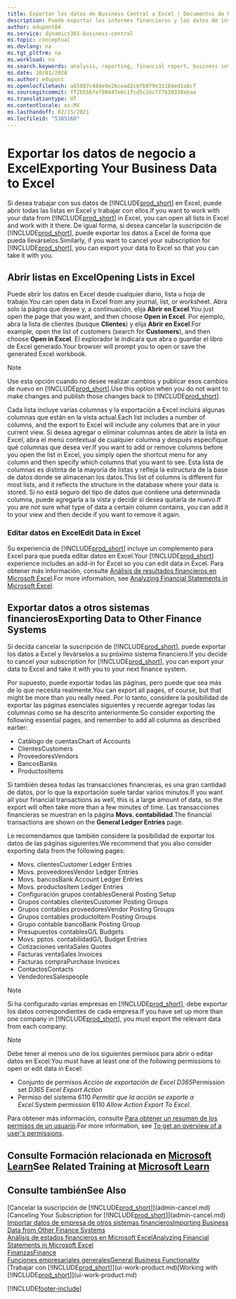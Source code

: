```yaml
---
title: Exportar los datos de Business Central a Excel | Documentos de Microsoft
description: Puede exportar los informes financieros y los datos de inteligencia empresarial desde Business Central a Excel, o abrir los datos en Excel.
author: edupont04
ms.service: dynamics365-business-central
ms.topic: conceptual
ms.devlang: na
ms.tgt_pltfrm: na
ms.workload: na
ms.search.keywords: analysis, reporting, financial report, business intelligence, BI, Excel
ms.date: 10/01/2020
ms.author: edupont
ms.openlocfilehash: a65087c484e9e26cead2c6fb879e31184ed1a8cf
ms.sourcegitcommit: ff2b55b7e790447e0c1fcd5c2ec7f7610338ebaa
ms.translationtype: HT
ms.contentlocale: es-MX
ms.lasthandoff: 02/15/2021
ms.locfileid: "5385160"
---
```

# <a name="exporting-your-business-data-to-excel"></a><span data-ttu-id="4e5da-103">Exportar los datos de negocio a Excel</span><span class="sxs-lookup"><span data-stu-id="4e5da-103">Exporting Your Business Data to Excel</span></span>
<span data-ttu-id="4e5da-104">Si desea trabajar con sus datos de [!INCLUDE[prod_short](includes/prod_short.md)] en Excel, puede abrir todas las listas en Excel y trabajar con ellos.</span><span class="sxs-lookup"><span data-stu-id="4e5da-104">If you want to work with your data from [!INCLUDE[prod_short](includes/prod_short.md)] in Excel, you can open all lists in Excel and work with it there.</span></span> <span data-ttu-id="4e5da-105">De igual forma, si desea cancelar la suscripción de [!INCLUDE[prod_short](includes/prod_short.md)], puede exportar los datos a Excel de forma que pueda llevárselos.</span><span class="sxs-lookup"><span data-stu-id="4e5da-105">Similarly, if you want to cancel your subscription for [!INCLUDE[prod_short](includes/prod_short.md)], you can export your data to Excel so that you can take it with you.</span></span>

## <a name="opening-lists-in-excel"></a><span data-ttu-id="4e5da-106">Abrir listas en Excel</span><span class="sxs-lookup"><span data-stu-id="4e5da-106">Opening Lists in Excel</span></span>
<span data-ttu-id="4e5da-107">Puede abrir los datos en Excel desde cualquier diario, lista u hoja de trabajo.</span><span class="sxs-lookup"><span data-stu-id="4e5da-107">You can open data in Excel from any journal, list, or worksheet.</span></span> <span data-ttu-id="4e5da-108">Abra solo la página que desee y, a continuación, elija **Abrir en Excel**.</span><span class="sxs-lookup"><span data-stu-id="4e5da-108">You just open the page that you want, and then choose **Open in Excel**.</span></span> <span data-ttu-id="4e5da-109">Por ejemplo, abra la lista de clientes (busque **Clientes**) y elija **Abrir en Excel**.</span><span class="sxs-lookup"><span data-stu-id="4e5da-109">For example, open the list of customers (search for **Customers**), and then choose **Open in Excel**.</span></span> <span data-ttu-id="4e5da-110">El explorador le indicaŕa que abra o guardar el libro de Excel generado.</span><span class="sxs-lookup"><span data-stu-id="4e5da-110">Your browser will prompt you to open or save the generated Excel workbook.</span></span>  

> [!NOTE]
> <span data-ttu-id="4e5da-111">Use esta opción cuando no desee realizar cambios y publicar esos cambios de nuevo en [!INCLUDE[prod_short](includes/prod_short.md)].</span><span class="sxs-lookup"><span data-stu-id="4e5da-111">Use this option when you do not want to make changes and publish those changes back to [!INCLUDE[prod_short](includes/prod_short.md)].</span></span>  

<span data-ttu-id="4e5da-112">Cada lista incluye varias columnas y la exportación a Excel incluirá algunas columnas que están en la vista actual.</span><span class="sxs-lookup"><span data-stu-id="4e5da-112">Each list includes a number of columns, and the export to Excel will include any columns that are in your current view.</span></span> <span data-ttu-id="4e5da-113">Si desea agregar o eliminar columnas antes de abrir la lista en Excel, abra el menú contextual de cualquier columna y después especifique qué columnas que desea ver.</span><span class="sxs-lookup"><span data-stu-id="4e5da-113">If you want to add or remove columns before you open the list in Excel, you simply open the shortcut menu for any column and then specify which columns that you want to see.</span></span> <span data-ttu-id="4e5da-114">Esta lista de columnas es distinta de la mayoría de listas y refleja la estructura de la base de datos donde se almacenan los datos.</span><span class="sxs-lookup"><span data-stu-id="4e5da-114">This list of columns is different for most lists, and it reflects the structure in the database where your data is stored.</span></span> <span data-ttu-id="4e5da-115">Si no está seguro del tipo de datos que contiene una determinada columna, puede agregarla a la vista y decidir si desea quitarla de nuevo.</span><span class="sxs-lookup"><span data-stu-id="4e5da-115">If you are not sure what type of data a certain column contains, you can add it to your view and then decide if you want to remove it again.</span></span>  

### <a name="edit-data-in-excel"></a><span data-ttu-id="4e5da-116">Editar datos en Excel</span><span class="sxs-lookup"><span data-stu-id="4e5da-116">Edit Data in Excel</span></span>
<span data-ttu-id="4e5da-117">Su experiencia de [!INCLUDE[prod_short](includes/prod_short.md)] incluye un complemento para Excel para que pueda editar datos en Excel.</span><span class="sxs-lookup"><span data-stu-id="4e5da-117">Your [!INCLUDE[prod_short](includes/prod_short.md)] experience includes an add-in for Excel so you can edit data in Excel.</span></span> <span data-ttu-id="4e5da-118">Para obtener más información, consulte [Análisis de resultados financieros en Microsoft Excel](finance-analyze-excel.md).</span><span class="sxs-lookup"><span data-stu-id="4e5da-118">For more information, see [Analyzing Financial Statements in Microsoft Excel](finance-analyze-excel.md).</span></span>  

## <a name="exporting-data-to-other-finance-systems"></a><span data-ttu-id="4e5da-119">Exportar datos a otros sistemas financieros</span><span class="sxs-lookup"><span data-stu-id="4e5da-119">Exporting Data to Other Finance Systems</span></span>
<span data-ttu-id="4e5da-120">Si decida cancelar la suscripción de [!INCLUDE[prod_short](includes/prod_short.md)], puede exportar los datos a Excel y llevárselos a su próximo sistema financiero.</span><span class="sxs-lookup"><span data-stu-id="4e5da-120">If you decide to cancel your subscription for [!INCLUDE[prod_short](includes/prod_short.md)], you can export your data to Excel and take it with you to your next finance system.</span></span>  

<span data-ttu-id="4e5da-121">Por supuesto, puede exportar todas las páginas, pero puede que sea más de lo que necesita realmente.</span><span class="sxs-lookup"><span data-stu-id="4e5da-121">You can export all pages, of course, but that might be more than you really need.</span></span> <span data-ttu-id="4e5da-122">Por lo tanto, considere la posibilidad de exportar las páginas esenciales siguientes y recuerde agregar todas las columnas como se ha descrito anteriormente:</span><span class="sxs-lookup"><span data-stu-id="4e5da-122">So consider exporting the following essential pages, and remember to add all columns as described earlier:</span></span>  

* <span data-ttu-id="4e5da-123">Catálogo de cuentas</span><span class="sxs-lookup"><span data-stu-id="4e5da-123">Chart of Accounts</span></span>  
* <span data-ttu-id="4e5da-124">Clientes</span><span class="sxs-lookup"><span data-stu-id="4e5da-124">Customers</span></span>  
* <span data-ttu-id="4e5da-125">Proveedores</span><span class="sxs-lookup"><span data-stu-id="4e5da-125">Vendors</span></span>  
* <span data-ttu-id="4e5da-126">Bancos</span><span class="sxs-lookup"><span data-stu-id="4e5da-126">Banks</span></span>  
* <span data-ttu-id="4e5da-127">Productos</span><span class="sxs-lookup"><span data-stu-id="4e5da-127">Items</span></span>  

<span data-ttu-id="4e5da-128">Si también desea todas las transacciones financieras, es una gran cantidad de datos, por lo que la exportación suele tardar varios minutos.</span><span class="sxs-lookup"><span data-stu-id="4e5da-128">If you want all your financial transactions as well, this is a large amount of data, so the export will often take more than a few minutes of time.</span></span> <span data-ttu-id="4e5da-129">Las transacciones financieras se muestran en la página **Movs. contabilidad**.</span><span class="sxs-lookup"><span data-stu-id="4e5da-129">The financial transactions are shown on the **General Ledger Entries** page.</span></span>  

<span data-ttu-id="4e5da-130">Le recomendamos que también considere la posibilidad de exportar los datos de las páginas siguientes:</span><span class="sxs-lookup"><span data-stu-id="4e5da-130">We recommend that you also consider exporting data from the following pages:</span></span>  

* <span data-ttu-id="4e5da-131">Movs. clientes</span><span class="sxs-lookup"><span data-stu-id="4e5da-131">Customer Ledger Entries</span></span>  
* <span data-ttu-id="4e5da-132">Movs. proveedores</span><span class="sxs-lookup"><span data-stu-id="4e5da-132">Vendor Ledger Entries</span></span>  
* <span data-ttu-id="4e5da-133">Movs. bancos</span><span class="sxs-lookup"><span data-stu-id="4e5da-133">Bank Account Ledger Entries</span></span>  
* <span data-ttu-id="4e5da-134">Movs. productos</span><span class="sxs-lookup"><span data-stu-id="4e5da-134">Item Ledger Entries</span></span>  
* <span data-ttu-id="4e5da-135">Configuración grupos contables</span><span class="sxs-lookup"><span data-stu-id="4e5da-135">General Posting Setup</span></span>  
* <span data-ttu-id="4e5da-136">Grupos contables clientes</span><span class="sxs-lookup"><span data-stu-id="4e5da-136">Customer Posting Groups</span></span>  
* <span data-ttu-id="4e5da-137">Grupos contables proveedores</span><span class="sxs-lookup"><span data-stu-id="4e5da-137">Vendor Posting Groups</span></span>  
* <span data-ttu-id="4e5da-138">Grupos contables producto</span><span class="sxs-lookup"><span data-stu-id="4e5da-138">Item Posting Groups</span></span>  
* <span data-ttu-id="4e5da-139">Grupo contable banco</span><span class="sxs-lookup"><span data-stu-id="4e5da-139">Bank Posting Group</span></span>  
* <span data-ttu-id="4e5da-140">Presupuestos contables</span><span class="sxs-lookup"><span data-stu-id="4e5da-140">G/L Budgets</span></span>  
* <span data-ttu-id="4e5da-141">Movs. pptos. contabilidad</span><span class="sxs-lookup"><span data-stu-id="4e5da-141">G/L Budget Entries</span></span>  
* <span data-ttu-id="4e5da-142">Cotizaciones venta</span><span class="sxs-lookup"><span data-stu-id="4e5da-142">Sales Quotes</span></span>  
* <span data-ttu-id="4e5da-143">Facturas venta</span><span class="sxs-lookup"><span data-stu-id="4e5da-143">Sales Invoices</span></span>  
* <span data-ttu-id="4e5da-144">Facturas compra</span><span class="sxs-lookup"><span data-stu-id="4e5da-144">Purchase Invoices</span></span>  
* <span data-ttu-id="4e5da-145">Contactos</span><span class="sxs-lookup"><span data-stu-id="4e5da-145">Contacts</span></span>  
* <span data-ttu-id="4e5da-146">Vendedores</span><span class="sxs-lookup"><span data-stu-id="4e5da-146">Salespeople</span></span>  

> [!NOTE]  
> <span data-ttu-id="4e5da-147">Si ha configurado varias empresas en [!INCLUDE[prod_short](includes/prod_short.md)], debe exportar los datos correspondientes de cada empresa.</span><span class="sxs-lookup"><span data-stu-id="4e5da-147">If you have set up more than one company in [!INCLUDE[prod_short](includes/prod_short.md)], you must export the relevant data from each company.</span></span>

> [!NOTE]
> <span data-ttu-id="4e5da-148">Debe tener al menos uno de los siguientes permisos para abrir o editar datos en Excel:</span><span class="sxs-lookup"><span data-stu-id="4e5da-148">You must have at least one of the following permissions to open or edit data in Excel:</span></span>
>    - <span data-ttu-id="4e5da-149">Conjunto de permisos *Acción de exportación de Excel D365*</span><span class="sxs-lookup"><span data-stu-id="4e5da-149">Permission set *D365 Excel Export Action*</span></span>  
>    - <span data-ttu-id="4e5da-150">Permiso del sistema 6110 *Permitir que la acción se exporte a Excel*.</span><span class="sxs-lookup"><span data-stu-id="4e5da-150">System permission 6110 *Allow Action Export To Excel*.</span></span>  

<span data-ttu-id="4e5da-151">Para obtener más información, consulte [Para obtener un resumen de los permisos de un usuario](ui-define-granular-permissions.md#to-get-an-overview-of-a-users-permissions).</span><span class="sxs-lookup"><span data-stu-id="4e5da-151">For more information, see [To get an overview of a user's permissions](ui-define-granular-permissions.md#to-get-an-overview-of-a-users-permissions).</span></span>

## <a name="see-related-training-at-microsoft-learn"></a><span data-ttu-id="4e5da-152">Consulte Formación relacionada en [Microsoft Learn](/learn/modules/configure-powerbi-excel-dynamics-365-business-central/index)</span><span class="sxs-lookup"><span data-stu-id="4e5da-152">See Related Training at [Microsoft Learn](/learn/modules/configure-powerbi-excel-dynamics-365-business-central/index)</span></span>

## <a name="see-also"></a><span data-ttu-id="4e5da-153">Consulte también</span><span class="sxs-lookup"><span data-stu-id="4e5da-153">See Also</span></span>
<span data-ttu-id="4e5da-154">[Cancelar la suscripción de [!INCLUDE[prod_short](includes/prod_short.md)]](admin-cancel.md)</span><span class="sxs-lookup"><span data-stu-id="4e5da-154">[Canceling Your Subscription for [!INCLUDE[prod_short](includes/prod_short.md)]](admin-cancel.md)</span></span>  
[<span data-ttu-id="4e5da-155">Importar datos de empresa de otros sistemas financieros</span><span class="sxs-lookup"><span data-stu-id="4e5da-155">Importing Business Data from Other Finance Systems</span></span>](across-import-data-configuration-packages.md)  
[<span data-ttu-id="4e5da-156">Análisis de estados financieros en Microsoft Excel</span><span class="sxs-lookup"><span data-stu-id="4e5da-156">Analyzing Financial Statements in Microsoft Excel</span></span>](finance-analyze-excel.md)  
[<span data-ttu-id="4e5da-157">Finanzas</span><span class="sxs-lookup"><span data-stu-id="4e5da-157">Finance</span></span>](finance.md)  
[<span data-ttu-id="4e5da-158">Funciones empresariales generales</span><span class="sxs-lookup"><span data-stu-id="4e5da-158">General Business Functionality</span></span>](ui-across-business-areas.md)  
<span data-ttu-id="4e5da-159">[Trabajar con [!INCLUDE[prod_short](includes/prod_short.md)]](ui-work-product.md)</span><span class="sxs-lookup"><span data-stu-id="4e5da-159">[Working with [!INCLUDE[prod_short](includes/prod_short.md)]](ui-work-product.md)</span></span>  


[!INCLUDE[footer-include](includes/footer-banner.md)]